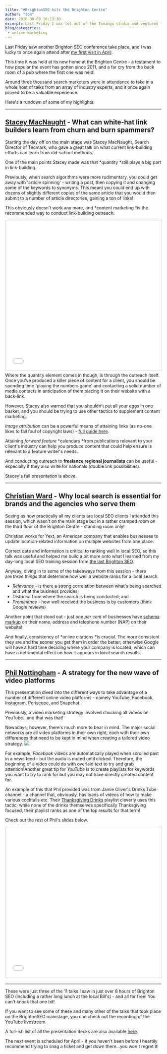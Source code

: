 ```yaml
---
title: "#BrightonSEO hits the Brighton Centre"
author: "tom"
date: 2016-09-09 16:13:30
excerpt: Last Friday I was let out of the Tomango studio and ventured to Brighton for my second #BrightonSEO conference of the year!
blog/categories: 
 - online-marketing
---
```


Last Friday saw another Brighton SEO conference take place, and I was lucky to once again attend after [my first visit in April](http://www.tomango.co.uk/thinks/brighton-seo-how-to-be-a-local-seo-jedi/).

This time it was held at its new home at the Brighton Centre - a testament to how popular the event has gotten since 2011, and a far cry from the back room of a pub where the first one was held!

Around three thousand search marketers were in attendance to take in a whole host of talks from an array of industry experts, and it once again proved to be a valuable experience.

Here's a rundown of some of my highlights:

---


## [Stacey MacNaught](https://twitter.com/staceycav?lang=en-gb) - What can white-hat link builders learn from churn and burn spammers?

Starting the day off on the main stage was Stacey MacNaught, Search Director of Tecmark, who gave a great talk on what current link-building efforts can learn from old-school methods.

One of the main points Stacey made was that *quantity *still plays a big part in link-building.

Previously, when search algorithms were more rudimentary, you could get away with 'article spinning' - writing a post, then copying it and changing some of the keywords to synonyms. This meant you could end up with dozens of slightly different copies of the same article that you would then submit to a number of article directories, gaining a ton of links!

This obviously doesn't work any more, and *content marketing *is the recommended way to conduct link-building outreach.
<div align="center">

<iframe style="border: 1px solid #CCC; border-width: 1px; margin-bottom: 5px; max-width: 100%;" src="//www.slideshare.net/slideshow/embed_code/key/3pAAIVTO41iE8t" width="595" height="485" frameborder="0" marginwidth="0" marginheight="0" scrolling="no" allowfullscreen="allowfullscreen"> </iframe>

</div>
Where the quantity element comes in though, is through the outreach itself. Once you've produced a killer piece of content for a client, you should be spending time 'playing the numbers game' and contacting a solid number of media contacts in anticipation of them placing it on their website with a back-link.

However, Stacey also warned that you shouldn't put all your eggs in one basket, and you should be trying to use other tactics to supplement content marketing.

*Image attribution* can be a powerful means of attaining links (as no-one likes to fall foul of copyright laws) - [full guide here](http://blogsession.co.uk/2016/09/image-link-building-guide/).

Attaining *forward feature* *calendars *from publications relevant to your client's industry can help you produce content that could help ensure is relevant to a feature writer's needs.

And conducting outreach to <b>freelance regional journalists</b> can be useful - especially if they also write for nationals (double link possibilities).

Stacey's full presentation is above.

---


## [Christian Ward](https://twitter.com/wardchristianj) - Why local search is essential for brands and the agencies who serve them

Seeing as how practically all my clients are local SEO clients I attended this session, which wasn't on the main stage but in a rather cramped room on the third floor of the Brighton Centre - standing room only!

Christian works for Yext, an American company that enables businesses to update location-related information on multiple websites from one place.

Correct data and information is critical to ranking well in local SEO, so this talk was useful and helped me build a bit more onto what I learned from my day-long local SEO training session from [the last Brighton SEO](http://www.tomango.co.uk/thinks/brighton-seo-how-to-be-a-local-seo-jedi/).

Anyway, diving in to some of the takeaways from this session - there are *three things* that determine how well a website ranks for a local search:

- *Relevance* - is there a strong correlation between what's being searched and what the business provides;
- *Distance* from where the search is being conducted; and
- *Prominence* - how well received the business is by customers (think Google reviews)


Another point that stood out - just *one per cent* of businesses have [schema markup](https://developers.google.com/search/docs/guides/intro-structured-data) on their name, address and telephone number (NAP) on their website!

And finally, consistency of *online citations *is crucial. The more consistent they are and the sooner you get them in order the better; otherwise Google will have a hard time deciding where your company is located, which can have a detrimental effect on how it appears in local search results.

---


## [Phil Nottingham](https://twitter.com/philnottingham?lang=en-gb) - A strategy for the new wave of video platforms

This presentation dived into the different ways to take advantage of a number of different online video platforms - namely YouTube, Facebook, Instagram, Periscope, and Snapchat.

Previously, a video marketing strategy involved chucking all videos on YouTube...and that was that!

Nowadays, however, there's much more to bear in mind. The major social networks are all video platforms in their own right, each with their own differences that need to be kept in mind when creating a tailored video strategy.
[![](images/blog/video-platform-two-way.jpg)](images/blog/video-platform-two-way.jpg)
<div style="text-align: left;" align="center">

For example, *Facebook* videos are automatically played when scrolled past in a news feed - but the audio is muted until clicked. Therefore, the beginning of a video could do with overlaid text to try and grab attention!Another great tip for *YouTube* is to create playlists for keywords you want to try to rank for but you may not have directly created content for.

An example of this that Phil provided was from Jamie Oliver's Drinks Tube channel - a channel that, obviously, has loads of videos of how to make various cocktails etc. Their [Thanksgiving Drinks](https://www.youtube.com/playlist?list=PLlnO2fSQw0mwtYZK3S1HaZG3N_jX8QS6s) playlist cleverly uses this tactic; while none of the drinks themselves specifically Thanksgiving focused, their playlist ranks as one of the top results for that term!

Check out the rest of Phil's slides below.
<div align="center"><iframe style="border: 1px solid #CCC; border-width: 1px; margin-bottom: 5px; max-width: 100%;" src="//www.slideshare.net/slideshow/embed_code/key/a4jnpYb8ewH8qA" width="595" height="485" frameborder="0" marginwidth="0" marginheight="0" scrolling="no" allowfullscreen="allowfullscreen"> </iframe></div>

---

These were just three of the 11 talks I saw in just over 8 hours of Brighton SEO (including a rather long lunch at the local Bill's) - and all for free! You can't knock that one bit!

</div>

If you want to see some of these and many other of the talks that took place on the BrightonSEO mainstage, you can check out the recording of the [YouTube livestream](https://www.youtube.com/watch?v=r_tsFduHnpU).

A full-ish list of all the presentation decks are also available [here](http://www.brightonseo.com/presentation-decks-september-2016-brightonseo/).

The next event is scheduled for April - if you haven't been before I heartily recommend trying to snag a ticket and get down there...you won't regret it!


